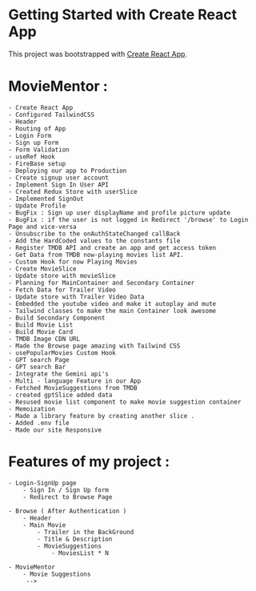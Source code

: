 # Getting Started with Create React App

This project was bootstrapped with [Create React App](https://github.com/facebook/create-react-app).

# MovieMentor :
    - Create React App
    - Configured TailwindCSS
    - Header
    - Routing of App
    - Login Form 
    - Sign up Form 
    - Form Validation
    - useRef Hook
    - FireBase setup
    - Deploying our app to Production
    - Create signup user account
    - Implement Sign In User API
    - Created Redux Store with userSlice
    - Implemented SignOut
    - Update Profile
    - BugFix : Sign up user displayName and profile picture update
    - BugFix : if the user is not logged in Redirect '/browse' to Login Page and vice-versa
    - Unsubscribe to the onAuthStateChanged callBack
    - Add the HardCoded values to the constants file
    - Register TMDB API and create an app and get access token
    - Get Data from TMDB now-playing movies list API.
    - Custom Hook for now Playing Movies
    - Create MovieSlice
    - Update store with movieSlice
    - Planning for MainContainer and Secondary Container
    - Fetch Data for Trailer Video
    - Update store with Trailer Video Data
    - Embedded the youtube video and make it autoplay and mute
    - Tailwind classes to make the main Container look awesome
    - Build Secondary Component
    - Build Movie List
    - Build Movie Card
    - TMDB Image CDN URL
    - Made the Browse page amazing with Tailwind CSS
    - usePopularMovies Custom Hook
    - GPT search Page
    - GPT search Bar
    - Integrate the Gemini api's
    - Multi - language Feature in our App
    - Fetched MovieSuggestions from TMDB
    - created gptSlice added data
    - Resused movie list component to make movie suggestion container
    - Memoization
    - Made a library feature by creating another slice .
    - Added .env file
    - Made our site Responsive

# Features of my project :

    - Login-SignUp page
        - Sign In / Sign Up form
        - Redirect to Browse Page

    - Browse ( After Authentication )
        - Header
        - Main Movie
            - Trailer in the BackGround
            - Title & Description
            - MovieSuggestions
                - MoviesList * N

    - MovieMentor
        - Movie Suggestions
         -->